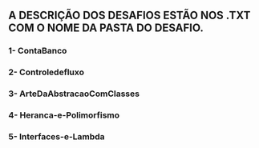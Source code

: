 ## A DESCRIÇÃO DOS DESAFIOS ESTÃO NOS .TXT COM O NOME DA PASTA DO DESAFIO.

### 1- ContaBanco
### 2- Controledefluxo
### 3- ArteDaAbstracaoComClasses
### 4- Heranca-e-Polimorfismo
### 5- Interfaces-e-Lambda